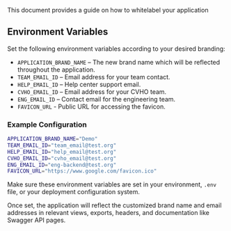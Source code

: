 This document provides a guide on how to whitelabel your application

## Environment Variables

Set the following environment variables according to your desired branding:

- `APPLICATION_BRAND_NAME` – The new brand name which will be reflected throughout the application.
- `TEAM_EMAIL_ID` – Email address for your team contact.
- `HELP_EMAIL_ID` – Help center support email.
- `CVHO_EMAIL_ID` – Email address for your CVHO team.
- `ENG_EMAIL_ID` – Contact email for the engineering team.
- `FAVICON_URL` - Public URL for accessing the favicon.

### Example Configuration

```bash
APPLICATION_BRAND_NAME="Demo"
TEAM_EMAIL_ID="team_email@test.org"
HELP_EMAIL_ID="help_email@test.org"
CVHO_EMAIL_ID="cvho_email@test.org"
ENG_EMAIL_ID="eng-backend@test.org"
FAVICON_URL="https://www.google.com/favicon.ico"
```

Make sure these environment variables are set in your environment, `.env` file, or your deployment configuration system.

Once set, the application will reflect the customized brand name and email addresses in relevant views, exports, headers, and documentation like Swagger API pages.

